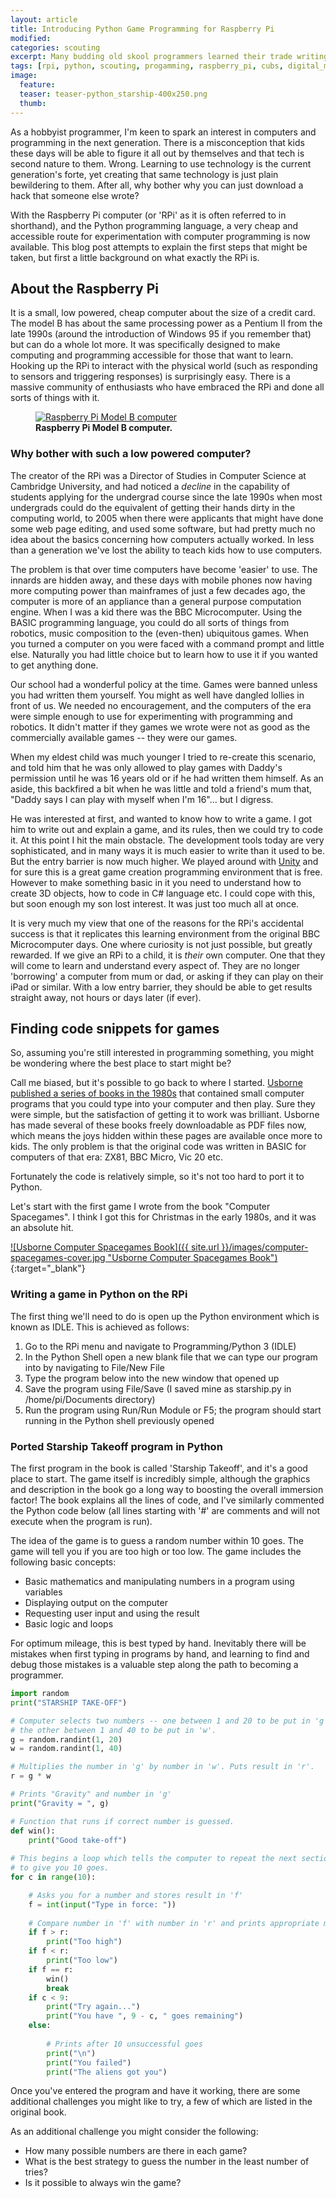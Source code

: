 ```yaml
---
layout: article
title: Introducing Python Game Programming for Raspberry Pi
modified:
categories: scouting
excerpt: Many budding old skool programmers learned their trade writing computer games that were laboriously hand typed from code in computer magazines and books. The Raspberry Pi computer and the Python programming language reintroduces this forgotten art to today's kids.
tags: [rpi, python, scouting, progamming, raspberry_pi, cubs, digital_maker_badge]
image:
  feature:
  teaser: teaser-python_starship-400x250.png
  thumb:
---
```


As a hobbyist programmer, I'm keen to spark an interest in computers and programming in the next generation. There is a misconception that kids these days will be able to figure it all out by themselves and that tech is second nature to them. Wrong. Learning to use technology is the current generation's forte, yet creating that same technology is just plain bewildering to them. After all, why bother why you can just download a hack that someone else wrote?

With the Raspberry Pi computer (or 'RPi' as it is often referred to in shorthand), and the Python programming language, a very cheap and accessible route for experimentation with computer programming is now available. This blog post attempts to explain the first steps that might be taken, but first a little background on what exactly the RPi is.

## About the Raspberry Pi

It is a small, low powered, cheap computer about the size of a credit card. The model B has about the same processing power as a Pentium II from the late 1990s (around the introduction of Windows 95 if you remember that) but can do a whole lot more. It was specifically designed to make computing and programming accessible for those that want to learn. Hooking up the RPi to interact with the physical world (such as responding to sensors and triggering responses) is surprisingly easy. There is a massive community of enthusiasts who have embraced the RPi and done all sorts of things with it.

<figure>
	<a href="{{ site.url }}/images/rpi2-modelb.jpeg" data-lightbox="image-1" data-title="Raspberry Pi Model B computer">
		<img src="{{ site.url }}/images/rpi2-modelb.jpeg" alt="Raspberry Pi Model B computer"/>
	</a>
	<figcaption><strong>Raspberry Pi Model B computer.</strong></figcaption>
</figure>

### Why bother with such a low powered computer?

The creator of the RPi was a Director of Studies in Computer Science at Cambridge University, and had noticed a *decline* in the capability of students applying for the undergrad course since the late 1990s when most undergrads could do the equivalent of getting their hands dirty in the computing world, to 2005 when there were applicants that might have done some web page editing, and used some software, but had pretty much no idea about the basics concerning how computers actually worked. In less than a generation we've lost the ability to teach kids how to use computers.

The problem is that over time computers have become 'easier' to use. The innards are hidden away, and these days with mobile phones now having more computing power than mainframes of just a few decades ago, the computer is more of an appliance than a general purpose computation engine. When I was a kid there was the BBC Microcomputer. Using the BASIC programming language, you could do all sorts of things from robotics, music composition to the (even-then) ubiquitous games. When you turned a computer on you were faced with a command prompt and little else. Naturally you had little choice but to learn how to use it if you wanted to get anything done.

Our school had a wonderful policy at the time. Games were banned unless you had written them yourself. You might as well have dangled lollies in front of us. We needed no encouragement, and the computers of the era were simple enough to use for experimenting with programming and robotics. It didn't matter if they games we wrote were not as good as the commercially available games -- they were our games.

When my eldest child was much younger I tried to re-create this scenario, and told him that he was only allowed to play games with Daddy's permission until he was 16 years old or if he had written them himself. As an aside, this backfired a bit when he was little and told a friend's mum that, "Daddy says I can play with myself when I'm 16"... but I digress.

He was interested at first, and wanted to know how to write a game. I got him to write out and explain a game, and its rules, then we could try to code it. At this point I hit the main obstacle. The development tools today are very sophisticated, and in many ways it is much easier to write than it used to be. But the entry barrier is now much higher. We played around with [Unity](https://unity3d.com/unity) and for sure this is a great game creation programming environment that is free. However to make something basic in it you need to understand how to create 3D objects, how to code in C# language etc. I could cope with this, but soon enough my son lost interest. It was just too much all at once.

It is very much my view that one of the reasons for the RPi's accidental success is that it replicates this learning environment from the original BBC Microcomputer days. One where curiosity is not just possible, but greatly rewarded. If we give an RPi to a child, it is *their* own computer. One that they will come to learn and understand every aspect of. They are no longer 'borrowing' a computer from mum or dad, or asking if they can play on their iPad or similar. With a low entry barrier, they should be able to get results straight away, not hours or days later (if ever).

## Finding code snippets for games

So, assuming you're still interested in programming something, you might be wondering where the best place to start might be?

Call me biased, but it's possible to go back to where I started. [Usborne published a series of books in the 1980s](https://usborne.com/browse-books/features/computer-and-coding-books/) that contained small computer programs that you could type into your computer and then play. Sure they were simple, but the satisfaction of getting it to work was brilliant. Usborne has made several of these books freely downloadable as PDF files now, which means the joys hidden within these pages are available once more to kids. The only problem is that the original code was written in BASIC for computers of that era: ZX81, BBC Micro, Vic 20 etc.

Fortunately the code is relatively simple, so it's not too hard to port it to Python.

Let's start with the first game I wrote from the book "Computer Spacegames". I think I got this for Christmas in the early 1980s, and it was an absolute hit.

[![Usborne Computer Spacegames Book]({{ site.url }}/images/computer-spacegames-cover.jpg "Usborne Computer Spacegames Book")](https://drive.google.com/a/semantic.co.uk/file/d/0Bxv0SsvibDMTNlMwTi1PTlVxc2M/view){:target="_blank"}

### Writing a game in Python on the RPi

The first thing we'll need to do is open up the Python environment which is known as IDLE. This is achieved as follows:

1. Go to the RPi menu and navigate to Programming/Python 3 (IDLE)
2. In the Python Shell open a new blank file that we can type our program into by navigating to File/New File
3. Type the program below into the new window that opened up
4. Save the program using File/Save (I saved mine as starship.py in /home/pi/Documents directory)
5. Run the program using Run/Run Module or F5; the program should start running in the Python shell previously opened

### Ported Starship Takeoff program in Python

The first program in the book is called 'Starship Takeoff', and it's a good place to start. The game itself is incredibly simple, although the graphics and description in the book go a long way to boosting the overall immersion factor! The book explains all the lines of code, and I've similarly commented the Python code below (all lines starting with '#' are comments and will not execute when the program is run).

The idea of the game is to guess a random number within 10 goes. The game will tell you if you are too high or too low. The game includes the following basic concepts:

* Basic mathematics and manipulating numbers in a program using variables
* Displaying output on the computer
* Requesting user input and using the result
* Basic logic and loops

For optimum mileage, this is best typed by hand. Inevitably there will be mistakes when first typing in programs by hand, and learning to find and debug those mistakes is a valuable step along the path to becoming a programmer.

```python
import random
print("STARSHIP TAKE-OFF")

# Computer selects two numbers -- one between 1 and 20 to be put in 'g',
# the other between 1 and 40 to be put in 'w'.
g = random.randint(1, 20)
w = random.randint(1, 40)

# Multiplies the number in 'g' by number in 'w'. Puts result in 'r'.
r = g * w

# Prints "Gravity" and number in 'g'
print("Gravity = ", g)

# Function that runs if correct number is guessed.
def win():
	print("Good take-off")
	
# This begins a loop which tells the computer to repeat the next section 10 times
# to give you 10 goes.
for c in range(10):

	# Asks you for a number and stores result in 'f'
	f = int(input("Type in force: "))
	
	# Compare number in 'f' with number in 'r' and prints appropriate message.
	if f > r:
		print("Too high")
	if f < r:
		print("Too low")
	if f == r:
		win()
		break
	if c < 9:
		print("Try again...")
		print("You have ", 9 - c, " goes remaining")
	else:
		
		# Prints after 10 unsuccessful goes
		print("\n")
		print("You failed")
		print("The aliens got you")
```

Once you've entered the program and have it working, there are some additional challenges you might like to try, a few of which are listed in the original book.

As an additional challenge you might consider the following:

* How many possible numbers are there in each game?
* What is the best strategy to guess the number in the least number of tries?
* Is it possible to always win the game?